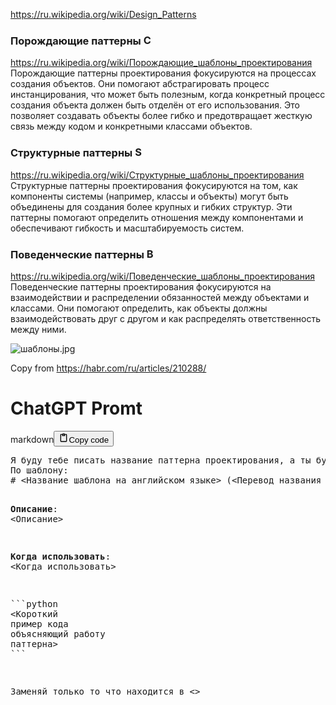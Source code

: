 <p><a href="https://ru.wikipedia.org/wiki/Design_Patterns">https://ru.wikipedia.org/wiki/Design_Patterns</a></p>
<h3>Порождающие паттерны <img alt="C" src="General/Паттерны проектирования/C.png" height="17"></h3>
<p><a href="https://ru.wikipedia.org/wiki/Порождающие_шаблоны_проектирования">https://ru.wikipedia.org/wiki/Порождающие_шаблоны_проектирования</a>
Порождающие паттерны проектирования фокусируются на процессах создания объектов.
Они помогают абстрагировать процесс инстанцирования, что может быть полезным,
когда конкретный процесс создания объекта должен быть отделён от его использования.
Это позволяет создавать объекты более гибко и предотвращает жесткую связь между кодом и конкретными классами объектов.</p>
<h3>Структурные паттерны <img alt="S" src="General/Паттерны проектирования/S.png" height="17"></h3>
<p><a href="https://ru.wikipedia.org/wiki/Структурные_шаблоны_проектирования">https://ru.wikipedia.org/wiki/Структурные_шаблоны_проектирования</a>
Структурные паттерны проектирования фокусируются на том, как компоненты системы (например, классы и объекты)
могут быть объединены для создания более крупных и гибких структур.
Эти паттерны помогают определить отношения между компонентами и обеспечивают гибкость и масштабируемость систем.</p>
<h3>Поведенческие паттерны <img alt="B" src="General/Паттерны проектирования/B.png" height="17"></h3>
<p><a href="https://ru.wikipedia.org/wiki/Поведенческие_шаблоны_проектирования">https://ru.wikipedia.org/wiki/Поведенческие_шаблоны_проектирования</a>
Поведенческие паттерны проектирования фокусируются на взаимодействии и распределении обязанностей между объектами и классами.
Они помогают определить, как объекты должны взаимодействовать друг с другом и как распределять ответственность между ними.</p>
<p><img alt="шаблоны.jpg" src="General/Паттерны проектирования/шаблоны.jpg" /></p>
<p>Copy from <a href="https://habr.com/ru/articles/210288/">https://habr.com/ru/articles/210288/</a></p>
<h1>ChatGPT Promt</h1>
<div class="code_element"><div class="lang_line"><text>markdown</text><button class="copy_code_button" onclick="CopyCode(this)"><svg style="width: 1.2em;height: 1.2em;" aria-hidden="true" xmlns="http://www.w3.org/2000/svg" fill="none" viewBox="0 0 24 24"><path stroke="currentColor" stroke-linecap="round" stroke-linejoin="round" stroke-width="2" d="M15 4h3a1 1 0 0 1 1 1v15a1 1 0 0 1-1 1H6a1 1 0 0 1-1-1V5a1 1 0 0 1 1-1h3m0 3h6m-5-4v4h4V3h-4Z"/></svg><text>Copy code</text></button></div><div class="code language-markdown"><div class="highlight"><pre><span></span>Я буду тебе писать название паттерна проектирования, а ты будешь максимально кратко объяснять его в виде шпаргалки с примерами кода.
По шаблону:
<span class="gh"># &lt;Название шаблона на английском языке&gt; (&lt;Перевод названия на русском языке&gt;)</span>

<span class="gs">**Описание**</span>: &lt;Описание&gt;

<span class="gs">**Когда использовать**</span>: &lt;Когда использовать&gt;

<span class="sb">&#x60;&#x60;&#x60;python</span>
<span class="o">&lt;</span><span class="n">Короткий</span> <span class="n">пример</span> <span class="n">кода</span> <span class="n">объясняющий</span> <span class="n">работу</span> <span class="n">паттерна</span><span class="o">&gt;</span>
<span class="sb">&#x60;&#x60;&#x60;</span>

Заменяй только то что находится в &lt;&gt;
</pre></div></div></div>